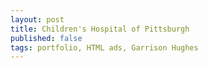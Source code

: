 ```yaml
---
layout: post
title: Children's Hospital of Pittsburgh
published: false
tags: portfolio, HTML ads, Garrison Hughes
---
```





